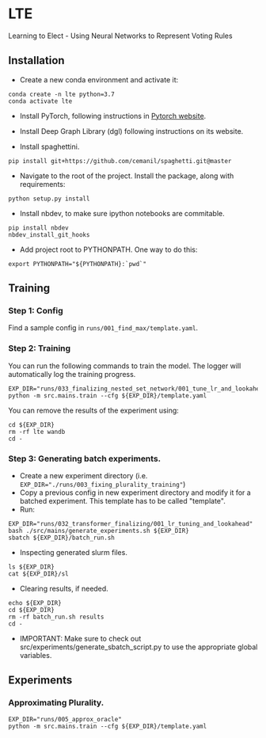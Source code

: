 # LTE
Learning to Elect - Using Neural Networks to Represent Voting Rules

## Installation
* Create a new conda environment and activate it:
```
conda create -n lte python=3.7
conda activate lte
```
    
* Install PyTorch, following instructions in [Pytorch website](https://pytorch.org). 

* Install Deep Graph Library (dgl) following instructions on its website. 

* Install spaghettini. 
```
pip install git+https://github.com/cemanil/spaghetti.git@master
```

* Navigate to the root of the project. Install the package, along with requirements:
```
python setup.py install
```

* Install nbdev, to make sure ipython notebooks are commitable. 
``` 
pip install nbdev
nbdev_install_git_hooks
```

* Add project root to PYTHONPATH. One way to do this: 
```
export PYTHONPATH="${PYTHONPATH}:`pwd`"
``` 
  
## Training
### Step 1: Config
Find a sample config in `runs/001_find_max/template.yaml`. 

### Step 2: Training 
You can run the following commands to train the model. The logger will automatically log the training progress. 
``` 
EXP_DIR="runs/033_finalizing_nested_set_network/001_tune_lr_and_lookahead"
python -m src.mains.train --cfg ${EXP_DIR}/template.yaml
```

You can remove the results of the experiment using:
``` 
cd ${EXP_DIR}
rm -rf lte wandb
cd -

```

### Step 3: Generating batch experiments. 
* Create a new experiment directory (i.e. `EXP_DIR="./runs/003_fixing_plurality_training"`)
* Copy a previous config in new experiment directory and modify it for a batched experiment. This template has to be
called "template". 
* Run:
```
EXP_DIR="runs/032_transformer_finalizing/001_lr_tuning_and_lookahead"
bash ./src/mains/generate_experiments.sh ${EXP_DIR}
sbatch ${EXP_DIR}/batch_run.sh

```

* Inspecting generated slurm files. 
``` 
ls ${EXP_DIR}
cat ${EXP_DIR}/sl
```

* Clearing results, if needed. 
``` 
echo ${EXP_DIR}
cd ${EXP_DIR}
rm -rf batch_run.sh results
cd -

```

* IMPORTANT: Make sure to check out src/experiments/generate_sbatch_script.py to use the appropriate global variables. 


## Experiments
### Approximating Plurality. 
``` 
EXP_DIR="runs/005_approx_oracle"
python -m src.mains.train --cfg ${EXP_DIR}/template.yaml
```